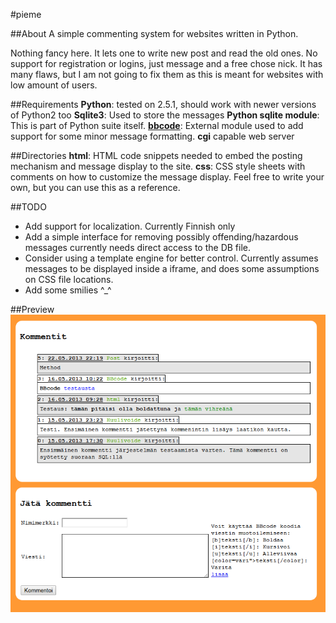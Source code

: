 #pieme

##About
A simple commenting system for websites written in Python.

Nothing fancy here. It lets one to write new post and read the old ones. No
support for registration or logins, just message and a free chose nick. It has
many flaws, but I am not going to fix them as this is meant for websites with
low amount of users.


##Requirements
__Python__: tested on 2.5.1, should work with newer versions of Python2 too
__Sqlite3__: Used to store the messages
__Python sqlite module__: This is part of Python suite itself.
__[bbcode](https://pypi.python.org/pypi/bbcode)__: External module used to add
support for some minor message formatting.
__cgi__ capable web server


##Directories
__html__: HTML code snippets needed to embed the posting mechanism and message 
display to the site.
__css__: CSS style sheets with comments on how to customize the message 
display. Feel free to write your own, but you can use this as a reference.


##TODO
*  Add support for localization. Currently Finnish only
*  Add a simple interface for removing possibly offending/hazardous messages 
   currently needs direct access to the DB file.
*  Consider using a template engine for better control. Currently assumes 
   messages to be displayed inside a iframe, and does some assumptions on CSS
   file locations.
*  Add some smilies ^_^

##Preview
![A preview image what it looks like on my site](./Preview.png)
